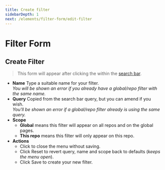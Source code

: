 ```yaml
---
title: Create filter
sidebarDepth: 1
next: /elements/filter-form/edit-filter
---
```


# Filter Form

## Create Filter

> This form will appear after clicking the <GsfIcon icon="heartOutline"/> within the [search bar](/elements/search-bar/).

<GsfFilterForm is-new/>

- **Name** Type a suitable name for your filter.
  <br/>*You will be shown an error if you already have a global/repo filter with the same name.*
- **Query** Copied from the search bar query, but you can amend if you wish.
  <br/>*You'll be shown an error if a global/repo filter already is using the same query.*
- **Scope**
  - **Global** means this filter will appear on all repos and on the global pages.
  - **This repo** means this filter will only appear on this repo.
- **Actions**
  - Click <GsfIcon icon="close"/> to close the menu without saving.
  - Click <GsfButton outline sm>Reset</GsfButton> to revert query, name and scope back to defaults (*keeps the menu open*).
  - Click <GsfButton theme="success" sm>Save</GsfButton> to create your new filter.
